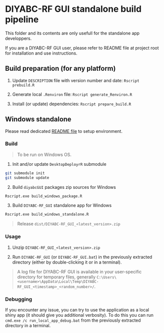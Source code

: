 # DIYABC-RF GUI standalone build pipeline

This folder and its contents are only usefull for the standalone app developpers.

If you are a DIYABC-RF GUI user, please refer to README file at project root for installation and use instructions.

## Build preparation (for any platform)

1. Update `DESCRIPTION` file with version number and date: `Rscript prebuild.R`

2. Generate local `.Renviron` file: `Rscript generate_Renviron.R`

3. Install (or update) dependencies: `Rscript prepare_build.R`

## Windows standalone

Please read dedicated [README file](DIYABC-RF_GUI_windows/README.md) to setup environment.

### Build

> To be run on Windows OS.

1. Init and/or update `DesktopDeployrR` submodule
```bash
git submodule init
git submodule update
```

2. Build `diyabcGUI` packages zip sources for Windows
```bash
Rscript.exe build_windows_package.R
```

3. Build `DIYABC-RF_GUI` standalone app for Windows
```bash
Rscript.exe build_windows_standalone.R
```

> Release `dist/DIYABC-RF_GUI_<latest_version>.zip`

### Usage

1. Unzip `DIYABC-RF_GUI_<latest_version>.zip` 

2. Run `DIYABC-RF_GUI` (or `DIYABC-RF_GUI.bat`) in the previously extracted directory (either by double-clicking it or in a terminal).

> A log file for DIYABC-RF GUI is available in your user-specific directory for temporary files, generally `C:\Users\<username>\AppData\Local\Temp\DIYABC-RF_GUI_<timestamp>_<random_number>/`.

### Debugging

If you encounter any issue, you can try to use the application as a local shiny app (it should give you additional verbosity). To do this you can run `cmd.exe /c run_local_app_debug.bat` from the previously extracted directory in a terminal.

